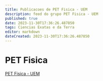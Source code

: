 ```yaml
---
title: Publicacoes de PET Fisica - UEM
description: feed do grupo PET Fisica - UEM
published: true
date: 2023-11-30T17:36:26.487850
tags: Ciencias Exatas e da Terra
editor: markdown
dateCreated: 2023-11-30T17:36:26.487850
---
```


# PET Fisica
[PET Fisica - UEM](/grupo/99PETFisicaUEM.md)